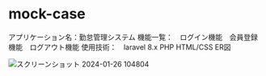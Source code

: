 # mock-case
アプリケーション名：勤怠管理システム
機能一覧：　ログイン機能　会員登録機能　ログアウト機能
使用技術：　laravel 8.x PHP HTML/CSS
ER図




![スクリーンショット 2024-01-26 104804](https://github.com/ootaketakanori/mock-case/assets/139304126/16cd1bb6-44ae-4af3-98c4-2fc3aafe5759)
